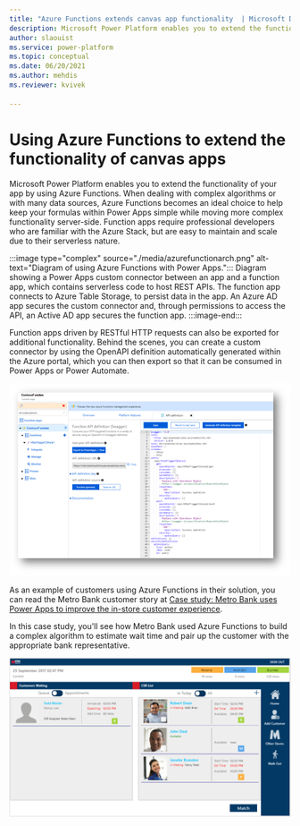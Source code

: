 ```yaml
---
title: "Azure Functions extends canvas app functionality  | Microsoft Docs"
description: Microsoft Power Platform enables you to extend the functionality of your app by using Azure Functions. Azure Functions are an ideal choice to move more complex functionality server-side.
author: slaouist
ms.service: power-platform
ms.topic: conceptual
ms.date: 06/20/2021
ms.author: mehdis
ms.reviewer: kvivek
  
---
```

# Using Azure Functions to extend the functionality of canvas apps 

Microsoft Power Platform enables you to extend the functionality of your app by using Azure Functions. When dealing with complex algorithms or with many data sources, Azure Functions becomes an ideal choice to help keep your formulas within Power Apps simple while moving more complex functionality server-side. Function apps require professional developers who are familiar with the Azure Stack, but are easy to maintain and scale due to their serverless nature.

:::image type="complex" source="./media/azurefunctionarch.png" alt-text="Diagram of using Azure Functions with Power Apps.":::
   Diagram showing a Power Apps custom connector between an app and a function app, which contains serverless code to host REST APIs. The function app connects to Azure Table Storage, to persist data in the app. An Azure AD app secures the custom connector and, through permissions to access the API, an Active AD app secures the function app.
:::image-end:::

Function apps driven by RESTful HTTP requests can also be exported for additional functionality. Behind the scenes, you can create a custom connector by using the OpenAPI definition automatically generated within the Azure portal, which you can then export so that it can be consumed in Power Apps or Power Automate.


![Screenshot showing a function app open in Azure Functions.](./media/azurefunction.png)

As an example of customers using Azure Functions in their solution, you can read the Metro Bank customer story at [Case study: Metro Bank uses Power Apps to improve the in-store customer experience](https://powerapps.microsoft.com/blog/metro-bank-customer-greet-app/). 

In this case study, you'll see how Metro Bank used Azure Functions to build a complex algorithm to estimate wait time and pair up the customer with the appropriate bank representative.

![Screenshot showing the Metro Bank app where customers waiting in a queue are matched with available customer service reps.](./media/MetroBank2.png)
